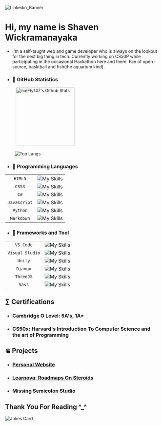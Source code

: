 ![Linkedin_Banner](https://github.com/Shaven-Wickramanayaka/Shaven-Wickramanayaka/assets/100683747/72c30207-880a-44c0-8a66-9c2a91c2ef53)
<br>
# Hi, my name is Shaven Wickramanayaka
- I'm a self-taught web and game developer who is always on the lookout for the next big thing in tech. Currently working on CS50P while participating in the occasional Hackathon here and there. Fan of open-source, basktball and fish(the aquarium kind).
- ### 🐙 GitHub Statistics
 &nbsp;&nbsp;&nbsp;&nbsp;&nbsp;&nbsp;&nbsp;&nbsp;&nbsp;<img alt="IceFly147's Github Stats" src="https://denvercoder1-github-readme-stats.vercel.app/api/?username=Shaven-Wickramanayaka&show_icons=true&include_all_commits=true&count_private=true&theme=react&bg_color=#0000&title_color=F85D7F&icon_color=F8D86" height="192px"/>

 &nbsp;&nbsp;&nbsp;&nbsp;&nbsp;&nbsp;&nbsp;&nbsp;![Top Langs](https://github-readme-stats.vercel.app/api/top-langs/?username=Shaven-Wickramanayaka&layout=compact&theme=vision-friendly-dark&bg_color=#121212)

- ### 💬 Programming Languages
|                    |                                                                 |
| :----------------: | :--------------------------------------------------------------:|
|     `HTML5`        |![My Skills](https://skillicons.dev/icons?i=html&width=48)       |
|     `CSS3`         |![My Skills](https://skillicons.dev/icons?i=css&width=48)        |
|     `C#`           |![My Skills](https://skillicons.dev/icons?i=cs&width=48)         |
|     `Javascript`  |![My Skills](https://skillicons.dev/icons?i=javascript&width=48)  |
|     `Python`       |![My Skills](https://skillicons.dev/icons?i=python&width=48)     |
|     `Markdown`     |![My Skills](https://skillicons.dev/icons?i=md&width=48)         |

- ### 🎨 Frameworks and Tool
|                      |                                                                  |
| :------------------: | :--------------------------------------------------------------: |
|     `VS Code`        |![My Skills](https://skillicons.dev/icons?i=vscode&width=48)      |
|     `Visual Studio`  |![My Skills](https://skillicons.dev/icons?i=visualstudio&width=48)|
|     `Unity`          |![My Skills](https://skillicons.dev/icons?i=unity&width=48)       |
|     `Django`         |![My Skills](https://skillicons.dev/icons?i=django&width=48)      |
|     `ThreeJS`        |![My Skills](https://skillicons.dev/icons?i=threejs&width=48)     |
|     `Sass`           |![My Skills](https://skillicons.dev/icons?i=sass&width=48)        |

## ∑ Certifications
- ### Cambridge O Level: 5A's, 1A* 
- ### CS50x: Harvard's Introduction To Computer Science and the art of Programming

## ⋐ Projects
- ### [Personal Website](https://github.com/Shaven-Wickramanayaka/icefly147.github.io)
- ### [Learnova: Roadmaps On Steroids](https://github.com/Shaven-Wickramanayaka/Graviton-1)
- ### <strike>Missing Semicolon Studio</strike>

## Thank You For Reading ^_^

![Jokes Card](https://readme-jokes.vercel.app/api)
